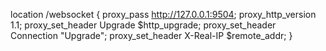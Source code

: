 location /websocket
  {
    proxy_pass http://127.0.0.1:9504;
    proxy_http_version 1.1;
    proxy_set_header Upgrade $http_upgrade;
    proxy_set_header Connection "Upgrade";
    proxy_set_header X-Real-IP $remote_addr;
  }
